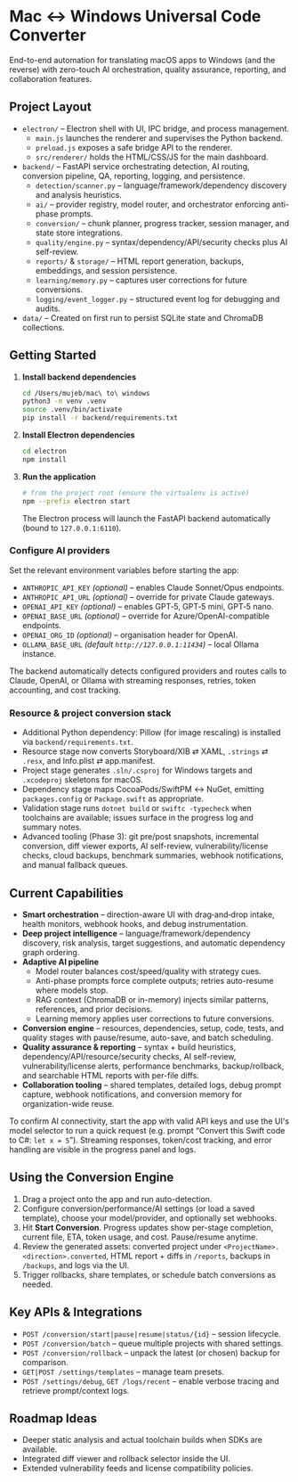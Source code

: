 # Mac ↔ Windows Universal Code Converter

End-to-end automation for translating macOS apps to Windows (and the reverse) with zero-touch AI orchestration, quality assurance, reporting, and collaboration features.

## Project Layout

- `electron/` – Electron shell with UI, IPC bridge, and process management.
  - `main.js` launches the renderer and supervises the Python backend.
  - `preload.js` exposes a safe bridge API to the renderer.
  - `src/renderer/` holds the HTML/CSS/JS for the main dashboard.
- `backend/` – FastAPI service orchestrating detection, AI routing, conversion pipeline, QA, reporting, logging, and persistence.
  - `detection/scanner.py` – language/framework/dependency discovery and analysis heuristics.
  - `ai/` – provider registry, model router, and orchestrator enforcing anti-phase prompts.
  - `conversion/` – chunk planner, progress tracker, session manager, and state store integrations.
  - `quality/engine.py` – syntax/dependency/API/security checks plus AI self-review.
  - `reports/` & `storage/` – HTML report generation, backups, embeddings, and session persistence.
  - `learning/memory.py` – captures user corrections for future conversions.
  - `logging/event_logger.py` – structured event log for debugging and audits.
- `data/` – Created on first run to persist SQLite state and ChromaDB collections.

## Getting Started

1. **Install backend dependencies**
   ```bash
   cd /Users/mujeb/mac\ to\ windows
   python3 -m venv .venv
   source .venv/bin/activate
   pip install -r backend/requirements.txt
   ```

2. **Install Electron dependencies**
   ```bash
   cd electron
   npm install
   ```

3. **Run the application**
   ```bash
   # from the project root (ensure the virtualenv is active)
   npm --prefix electron start
   ```
   The Electron process will launch the FastAPI backend automatically (bound to `127.0.0.1:6110`).

### Configure AI providers

Set the relevant environment variables before starting the app:

- `ANTHROPIC_API_KEY` *(optional)* – enables Claude Sonnet/Opus endpoints.
- `ANTHROPIC_API_URL` *(optional)* – override for private Claude gateways.
- `OPENAI_API_KEY` *(optional)* – enables GPT‑5, GPT‑5 mini, GPT‑5 nano.
- `OPENAI_BASE_URL` *(optional)* – override for Azure/OpenAI-compatible endpoints.
- `OPENAI_ORG_ID` *(optional)* – organisation header for OpenAI.
- `OLLAMA_BASE_URL` *(default `http://127.0.0.1:11434`)* – local Ollama instance.

The backend automatically detects configured providers and routes calls to Claude, OpenAI, or Ollama with streaming responses, retries, token accounting, and cost tracking.

### Resource & project conversion stack

- Additional Python dependency: Pillow (for image rescaling) is installed via `backend/requirements.txt`.
- Resource stage now converts Storyboard/XIB ⇄ XAML, `.strings` ⇄ `.resx`, and Info.plist ⇄ app.manifest.
- Project stage generates `.sln/.csproj` for Windows targets and `.xcodeproj` skeletons for macOS.
- Dependency stage maps CocoaPods/SwiftPM ↔ NuGet, emitting `packages.config` or `Package.swift` as appropriate.
- Validation stage runs `dotnet build` or `swiftc -typecheck` when toolchains are available; issues surface in the progress log and summary notes.
- Advanced tooling (Phase 3): git pre/post snapshots, incremental conversion, diff viewer exports, AI self-review, vulnerability/license checks, cloud backups, benchmark summaries, webhook notifications, and manual fallback queues.

## Current Capabilities

- **Smart orchestration** – direction-aware UI with drag‑and‑drop intake, health monitors, webhook hooks, and debug instrumentation.
- **Deep project intelligence** – language/framework/dependency discovery, risk analysis, target suggestions, and automatic dependency graph ordering.
- **Adaptive AI pipeline**
  - Model router balances cost/speed/quality with strategy cues.
  - Anti-phase prompts force complete outputs; retries auto-resume where models stop.
  - RAG context (ChromaDB or in-memory) injects similar patterns, references, and prior decisions.
  - Learning memory applies user corrections to future conversions.
- **Conversion engine** – resources, dependencies, setup, code, tests, and quality stages with pause/resume, auto-save, and batch scheduling.
- **Quality assurance & reporting** – syntax + build heuristics, dependency/API/resource/security checks, AI self-review, vulnerability/license alerts, performance benchmarks, backup/rollback, and searchable HTML reports with per-file diffs.
- **Collaboration tooling** – shared templates, detailed logs, debug prompt capture, webhook notifications, and conversion memory for organization-wide reuse.

To confirm AI connectivity, start the app with valid API keys and use the UI's model selector to run a quick request (e.g. prompt “Convert this Swift code to C#: `let x = 5`”). Streaming responses, token/cost tracking, and error handling are visible in the progress panel and logs.

## Using the Conversion Engine

1. Drag a project onto the app and run auto-detection.
2. Configure conversion/performance/AI settings (or load a saved template), choose your model/provider, and optionally set webhooks.
3. Hit **Start Conversion**. Progress updates show per-stage completion, current file, ETA, token usage, and cost. Pause/resume anytime.
4. Review the generated assets: converted project under `<ProjectName>.<direction>.converted`, HTML report + diffs in `/reports`, backups in `/backups`, and logs via the UI.
5. Trigger rollbacks, share templates, or schedule batch conversions as needed.

## Key APIs & Integrations

- `POST /conversion/start|pause|resume|status/{id}` – session lifecycle.
- `POST /conversion/batch` – queue multiple projects with shared settings.
- `POST /conversion/rollback` – unpack the latest (or chosen) backup for comparison.
- `GET|POST /settings/templates` – manage team presets.
- `POST /settings/debug`, `GET /logs/recent` – enable verbose tracing and retrieve prompt/context logs.

## Roadmap Ideas

- Deeper static analysis and actual toolchain builds when SDKs are available.
- Integrated diff viewer and rollback selector inside the UI.
- Extended vulnerability feeds and license compatibility policies.
